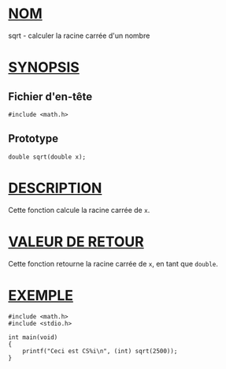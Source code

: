 # [NOM](#nom)

sqrt - calculer la racine carrée d'un nombre

# [SYNOPSIS](#synopsis)

## Fichier d'en-tête

    #include <math.h>

## Prototype

    double sqrt(double x);

# [DESCRIPTION](#description)

Cette fonction calcule la racine carrée de `x`.

# [VALEUR DE RETOUR](#valeur-de-retour)

Cette fonction retourne la racine carrée de `x`, en tant que `double`.

# [EXEMPLE](#exemple)

    #include <math.h>
    #include <stdio.h>

    int main(void)
    {
        printf("Ceci est CS%i\n", (int) sqrt(2500));
    }